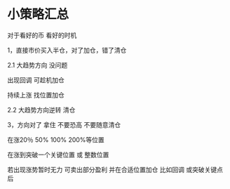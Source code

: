 # 小策略汇总

对于看好的币 看好的时机

1，直接市价买入半仓，对了加仓，错了清仓

2.1 大趋势方向 没问题

出现回调 可趁机加仓

持续上涨 找位置加仓

2.2 大趋势方向逆转 清仓

3，方向对了 拿住 不要恐高 不要随意清仓

在涨20％ 50% 100% 200%等位置

在涨到突破一个关键位置 或 整数位置

若出现涨势暂时无力 可卖出部分盈利 并在合适位置加仓 比如回调 或突破关键点后


